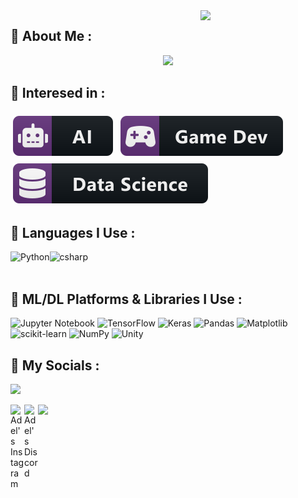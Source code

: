 <img align='right' src='https://user-images.githubusercontent.com/5713670/87202985-820dcb80-c2b6-11ea-9f56-7ec461c497c3.gif' width='200'>
<summary><h2>🌱 About Me :</h2></summary>
<p align="center">
    <img src="https://readme-typing-svg.demolab.com/?lines=Hey%20My%20Name%20Is%20Adel;I%20am%20a%20Machine%2FDeep%20Learning%20Student;%20I%20am%20Currently%20Learning%20to%20use%20AI%20in%20Game%20Developement;Using%20Unity.&font=Fira%20Code&center=true&width=750&height=45&color=f75c7e&vCenter=true&pause=1000&size=22" /></p>


<summary><h2>🌠 Interesed in :</h2></summary>
<p><img src="https://github.com/MikeCodesDotNET/ColoredBadges/blob/4a38660afb7be89a6032218589b4454a1285c7f8/svg/dev/misc/ai.svg" alt="ai" style="vertical-align:top; margin:6px 4px">
<img src="https://github.com/MikeCodesDotNET/ColoredBadges/blob/4a38660afb7be89a6032218589b4454a1285c7f8/svg/dev/misc/gamedev.svg" alt="gamedev" style="vertical-align:top; margin:6px 4px">
<img src="https://github.com/MikeCodesDotNET/ColoredBadges/blob/4a38660afb7be89a6032218589b4454a1285c7f8/svg/dev/misc/datascience.svg" alt="datascience" style="vertical-align:top; margin:6px 4px"></p

<summary><h2>🌠 Languages I Use : </h2></summary>
<a href="https://www.python.org" target="_blank"><img align="left" alt="Python" height ="42px" src="https://raw.githubusercontent.com/rahul-jha98/github_readme_icons/main/language_and_tools/square/python/python.svg"></a>

<a href="https://www.tensorflow.org" target="_blank"> <img align="left" src="https://github.com/rahul-jha98/README_icons/blob/4d06112f039d3d302017842f696129642a58f6a5/language_and_tools/square/c%23/c%23.svg" alt="csharp" height="42px"/> </a></br></br>


<summary><h2>🌠 ML/DL Platforms & Libraries I Use : </h2></summary>

![Jupyter Notebook](https://img.shields.io/badge/jupyter-%23FA0F00.svg?style=for-the-badge&logo=jupyter&logoColor=white)
![TensorFlow](https://img.shields.io/badge/TensorFlow-%23FF6F00.svg?style=for-the-badge&logo=TensorFlow&logoColor=white)
![Keras](https://img.shields.io/badge/Keras-%23D00000.svg?style=for-the-badge&logo=Keras&logoColor=white)
![Pandas](https://img.shields.io/badge/pandas-%23150458.svg?style=for-the-badge&logo=pandas&logoColor=white)
![Matplotlib](https://img.shields.io/badge/Matplotlib-%23ffffff.svg?style=for-the-badge&logo=Matplotlib&logoColor=black)
![scikit-learn](https://img.shields.io/badge/scikit--learn-%23F7931E.svg?style=for-the-badge&logo=scikit-learn&logoColor=white)
![NumPy](https://img.shields.io/badge/numpy-%23013243.svg?style=for-the-badge&logo=numpy&logoColor=white)
![Unity](https://img.shields.io/badge/unity-%23000000.svg?style=for-the-badge&logo=unity&logoColor=white)


  













<summary><h2>🌠 My Socials :</h2></summary><img src="https://media.giphy.com/media/WUlplcMpOCEmTGBtBW/giphy.gif" width="30">

<a href="https://www.instagram.com/adel.frd/"><img align="left" alt="Adel's Instagram" width="22px" src="https://raw.githubusercontent.com/hussainweb/hussainweb/main/icons/instagram.png" /></a>
<a href="https://discord.gg/7vBgs8rD"><img align="left" alt="Adel's Discord" width="22px" src="https://raw.githubusercontent.com/peterthehan/peterthehan/master/assets/discord.svg" /></a>

![](https://visitor-badge.glitch.me/badge?page_id=AIMMER99)

<!---
AIMMER99/AIMMER99 is a ✨ special ✨ repository because its `README.md` (this file) appears on your GitHub profile.
You can click the Preview link to take a look at your changes.
--->
